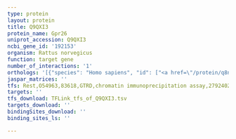 ```yaml
---
type: protein
layout: protein
title: Q9QXI3
protein_name: Gpr26
uniprot_accession: Q9QXI3
ncbi_gene_id: '192153'
organism: Rattus norvegicus
function: target gene
number_of_interactions: '1'
orthologs: '[{"species": "Homo sapiens", "id": ["<a href=\"/protein/q8ndv2\">Q8NDV2</a>"]}, {"species": "Danio rerio", "id": ["<a href=\"/protein/e7fgy4\">E7FGY4</a>"]}, {"species": "Mus musculus", "id": ["<a href=\"/protein/q8bza7\">Q8BZA7</a>"]}]'
jaspar_matrices: ''
tfs: Rest,O54963,83618,GTRD,chromatin immunoprecipitation assay,27924024%5Buid%5D,No
targets: ''
tfs_download: TFLink_tfs_of_Q9QXI3.tsv
targets_download: ''
bindingSites_download: ''
binding_sites_ls: ''

---
```

